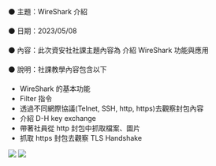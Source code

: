 ⚫ 主題：WireShark 介紹

⚫ 日期：2023/05/08

⚫ 內容：此次資安社社課主題內容為 介紹 WireShark 功能與應用

⚫ 說明：社課教學內容包含以下
  - WireShark 的基本功能
  - Filter 指令
  - 透過不同網際協議(Telnet, SSH, http, https)去觀察封包內容
  - 介紹 D-H key exchange
  - 帶著社員從 http 封包中抓取檔案、圖片
  - 抓取 https 封包去觀察 TLS Handshake

![](https://drive.google.com/u/2/uc?id=1BlBC8WjyuwOmJ1icUe9v6jPGFN60SjPm&export=download)
![](https://drive.google.com/u/2/uc?id=1A8RrVsdNWBebPATEwGuyBSMYwrk6-sk9&export=download)
